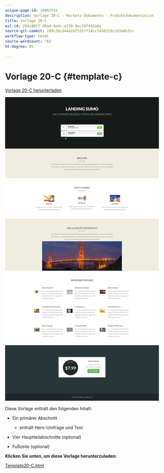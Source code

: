 ```yaml
---
unique-page-id: 10092916
description: Vorlage 20-C - Marketo-Dokumente - Produktdokumentation
title: Vorlage 20-C
exl-id: 204c00f7-d0a4-4edc-a738-9ec29f442a6a
source-git-commit: c09c2bcd44a1bf5357f14cc7456229ccb3a6b3cc
workflow-type: tm+mt
source-wordcount: '61'
ht-degree: 0%

---
```


# Vorlage 20-C {#template-c}

[Vorlage 20-C herunterladen](https://docs.marketo.com/download/attachments/10092916/template-20c.html?version=1&amp;modificationdate=1441750739000&amp;api=v2)

![](assets/template-20c.png)

Diese Vorlage enthält den folgenden Inhalt:

* Ein primärer Abschnitt

   * enthält Hero-Umfrage und Text

* Vier Hauptteilabschnitte (optional)
* Fußzeile (optional)

**Klicken Sie unten, um diese Vorlage herunterzuladen:**

[Template20-C.html](https://docs.marketo.com/download/attachments/10092916/template-20c.html?version=1&amp;modificationdate=1441750739000&amp;api=v2)
